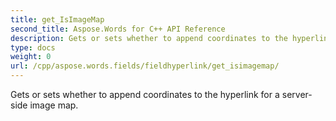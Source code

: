 ```yaml
---
title: get_IsImageMap
second_title: Aspose.Words for C++ API Reference
description: Gets or sets whether to append coordinates to the hyperlink for a server-side image map. 
type: docs
weight: 0
url: /cpp/aspose.words.fields/fieldhyperlink/get_isimagemap/
---
```


Gets or sets whether to append coordinates to the hyperlink for a server-side image map. 

